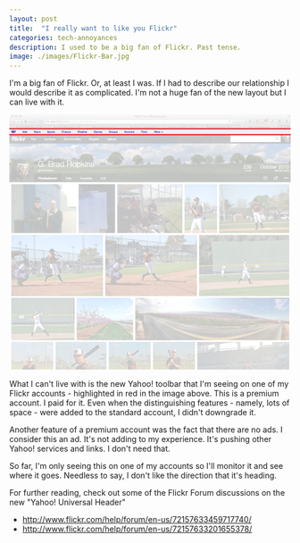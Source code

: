 ```yaml
---
layout: post
title:  "I really want to like you Flickr"
categories: tech-annoyances
description: I used to be a big fan of Flickr. Past tense.
image: ./images/Flickr-Bar.jpg
---
```


I'm a big fan of Flickr. Or, at least I was. If I had to describe our relationship I would describe it as complicated. I'm not a huge fan of the new layout but I can live with it.

![Yahoo! Universal Header](images/Flickr-Bar.jpg)

What I can't live with is the new Yahoo! toolbar that I'm seeing on one of my Flickr accounts - highlighted in red in the image above. This is a premium account. I paid for it. Even when the distinguishing features - namely, lots of space - were added to the standard account, I didn't downgrade it.

Another feature of a premium account was the fact that there are no ads. I consider this an ad. It's not adding to my experience. It's pushing other Yahoo! services and links. I don't need that.

So far, I'm only seeing this on one of my accounts so I'll monitor it and see where it goes. Needless to say, I don't like the direction that it's heading.

For further reading, check out some of the Flickr Forum discussions on the new "Yahoo! Universal Header"

<ul>
<li><a href="http://www.flickr.com/help/forum/en-us/72157633459717740/">http://www.flickr.com/help/forum/en-us/72157633459717740/</a></li>
<li><a href="http://www.flickr.com/help/forum/en-us/72157633201655378/">http://www.flickr.com/help/forum/en-us/72157633201655378/</a></li>
</ul>